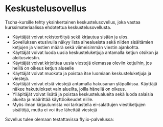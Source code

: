 # Keskustelusovellus
Tsoha-kursille tehty yksinkertainen keskustelusovellus, joka vastaa kurssimateriaalissa ehdotettua keskustelusovellusta.

* Käyttäjät voivat rekisteröityä sekä kirjautua sisään ja ulos.
* Sovelluksen etusivulla näkyy lista aihealueista sekä niiden sisältämien ketjujen ja viestien määrä sekä viimeisimmän viestin ajankohta.
* Käyttäjät voivat luoda uusia keskusteluketjuja antamalla ketjun otsikon ja aloitusviestin.
* Käyttäjät voivat kirjoittaa uusia viestejä olemassa oleviin ketjuihin, jos heillä on oikeus ketjun alueelle
* Käyttäjät voivat muokata ja poistaa itse luomiaan keskusteluketjuja ja viestejä.
* Käyttäjät voivat etsiä viestejä antamalla hakusanan yläpalkissa. Käyttäjä näkee hakutulokset vain alueilta, joilla hänellä on oikeus.
* Ylläpitäjät voivat lisätä ja poistaa keskustelualueita sekä luoda salaisia alueita ja määrittää käyttöoikeudet niille.
* Myös ilman kirjautumista voi tarkastella ei-salattujen viestiketjujen sisältöjä, mutta ei voi itse lähettää viestejä

Sovellus tulee olemaan testattavissa fly.io-palvelussa: 
